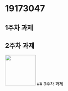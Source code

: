 # 19173047

## 1주차 과제

## 2주차 과제
   <img width="100" height="100" src="./png/2주차 과제.png">
## 3주차 과제
